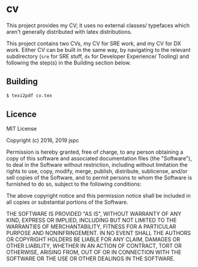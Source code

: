 # cv

This project provides my CV; it uses no external classes/ typefaces which aren't generally distributed with latex distributions.

This project contains two CVs, my CV for SRE work, and my CV for DX work. Either CV can be built in the same way, by navigating to the relevant subdirectory (`sre` for SRE stuff, `dx` for Developer Experience/ Tooling) and following the step(s) in the Building section below.

Building
--

```bash
$ texi2pdf cv.tex
```

Licence
--

MIT License

Copyright (c) 2016, 2019 jspc

Permission is hereby granted, free of charge, to any person obtaining a copy
of this software and associated documentation files (the "Software"), to deal
in the Software without restriction, including without limitation the rights
to use, copy, modify, merge, publish, distribute, sublicense, and/or sell
copies of the Software, and to permit persons to whom the Software is
furnished to do so, subject to the following conditions:

The above copyright notice and this permission notice shall be included in all
copies or substantial portions of the Software.

THE SOFTWARE IS PROVIDED "AS IS", WITHOUT WARRANTY OF ANY KIND, EXPRESS OR
IMPLIED, INCLUDING BUT NOT LIMITED TO THE WARRANTIES OF MERCHANTABILITY,
FITNESS FOR A PARTICULAR PURPOSE AND NONINFRINGEMENT. IN NO EVENT SHALL THE
AUTHORS OR COPYRIGHT HOLDERS BE LIABLE FOR ANY CLAIM, DAMAGES OR OTHER
LIABILITY, WHETHER IN AN ACTION OF CONTRACT, TORT OR OTHERWISE, ARISING FROM,
OUT OF OR IN CONNECTION WITH THE SOFTWARE OR THE USE OR OTHER DEALINGS IN THE
SOFTWARE.
